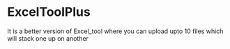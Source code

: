 # ExcelToolPlus
It is a better version of Excel_tool where you can upload upto 10 files which will stack one up on another
